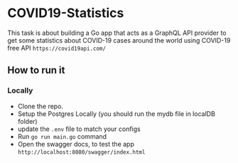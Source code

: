# COVID19-Statistics
This task is about building a Go app that acts as a GraphQL API provider to get some
statistics about COVID-19 cases around the world using COVID-19 free API
`https://covid19api.com/`


## How to run it
### Locally 
- Clone the repo. 
- Setup the Postgres Locally (you should run the mydb file in localDB folder)
- update the `.env` file to match your configs
- Run `go run main.go` command
- Open the swagger docs, to test the app `http://localhost:8080/swagger/index.html`

